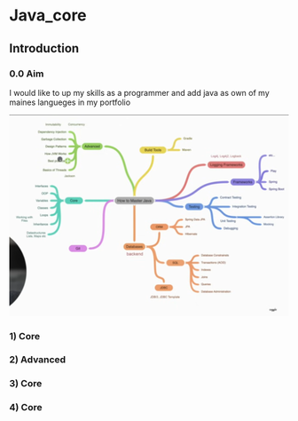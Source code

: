 # Java_core
<h2>Introduction</h2>
<h3>0.0 Aim</h3>
<p>I would like to up my skills as a programmer and add java as own of my maines langueges in my portfolio</p>
<img src ="./img/roadmap.png">
<h3>1) Core</h3>
<h4></h4>
<h3>2) Advanced</h3>
<h4></h4>
<h3>3) Core</h3>
<h4></h4>
<h3>4) Core</h3>
<h4></h4>